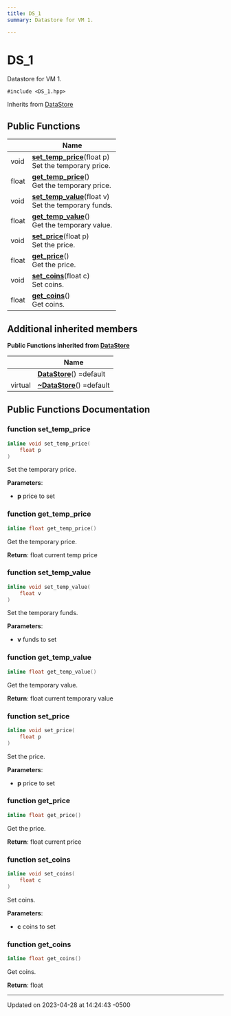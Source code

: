 ```yaml
---
title: DS_1
summary: Datastore for VM 1. 

---
```


# DS_1

Datastore for VM 1. 


`#include <DS_1.hpp>`

Inherits from [DataStore](Classes/class_data_store.md)

## Public Functions

|                | Name           |
| -------------- | -------------- |
| void | **[set_temp_price](Classes/class_d_s__1.md#function-set-temp-price)**(float p)<br>Set the temporary price.  |
| float | **[get_temp_price](Classes/class_d_s__1.md#function-get-temp-price)**()<br>Get the temporary price.  |
| void | **[set_temp_value](Classes/class_d_s__1.md#function-set-temp-value)**(float v)<br>Set the temporary funds.  |
| float | **[get_temp_value](Classes/class_d_s__1.md#function-get-temp-value)**()<br>Get the temporary value.  |
| void | **[set_price](Classes/class_d_s__1.md#function-set-price)**(float p)<br>Set the price.  |
| float | **[get_price](Classes/class_d_s__1.md#function-get-price)**()<br>Get the price.  |
| void | **[set_coins](Classes/class_d_s__1.md#function-set-coins)**(float c)<br>Set coins.  |
| float | **[get_coins](Classes/class_d_s__1.md#function-get-coins)**()<br>Get coins.  |

## Additional inherited members

**Public Functions inherited from [DataStore](Classes/class_data_store.md)**

|                | Name           |
| -------------- | -------------- |
| | **[DataStore](Classes/class_data_store.md#function-datastore)**() =default |
| virtual | **[~DataStore](Classes/class_data_store.md#function-~datastore)**() =default |


## Public Functions Documentation

### function set_temp_price

```cpp
inline void set_temp_price(
    float p
)
```

Set the temporary price. 

**Parameters**: 

  * **p** price to set 


### function get_temp_price

```cpp
inline float get_temp_price()
```

Get the temporary price. 

**Return**: float current temp price 

### function set_temp_value

```cpp
inline void set_temp_value(
    float v
)
```

Set the temporary funds. 

**Parameters**: 

  * **v** funds to set 


### function get_temp_value

```cpp
inline float get_temp_value()
```

Get the temporary value. 

**Return**: float current temporary value 

### function set_price

```cpp
inline void set_price(
    float p
)
```

Set the price. 

**Parameters**: 

  * **p** price to set 


### function get_price

```cpp
inline float get_price()
```

Get the price. 

**Return**: float current price 

### function set_coins

```cpp
inline void set_coins(
    float c
)
```

Set coins. 

**Parameters**: 

  * **c** coins to set 


### function get_coins

```cpp
inline float get_coins()
```

Get coins. 

**Return**: float 

-------------------------------

Updated on 2023-04-28 at 14:24:43 -0500